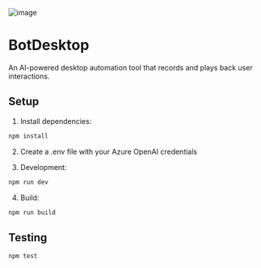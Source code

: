 ![image](https://github.com/user-attachments/assets/477b7472-81d8-4e38-a541-70a7e2496a02)



# BotDesktop

An AI-powered desktop automation tool that records and plays back user interactions.

## Setup

1. Install dependencies:
```bash
npm install
```

2. Create a .env file with your Azure OpenAI credentials

3. Development:
```bash
npm run dev
```

4. Build:
```bash
npm run build
```

## Testing
```bash
npm test
```
